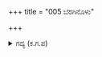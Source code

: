 +++
title = "005 ಬೆರಗಿನೊಳು"

+++

<details><summary>ಗದ್ಯ (ಕ.ಗ.ಪ) </summary>

5. ಈಕೆಗೆ ಈ ವಿಚಾರ ಹೇಗೆ ತಿಳಿಯಿತೆಂದು ವಿಪ್ರನಿಗೆ ಆಶ್ಚರ್ಯವಾಯಿತು. ಆಗ ಆಕೆ - 'ಎಲೆ ವಿಪ್ರನೆ, ವೇದವನ್ನು ನಾನು ತಿಳಿದಿಲ್ಲ. ಆದರೆ ಧರ್ಮ ರಹಸ್ಯ ತತ್ತ್ವಜ್ಞಾನವನ್ನು ತಿಳಿದು ಪತಿಸೇವೆಯಲ್ಲಿ ತನ್ಮಯಳಾಗಿರುತ್ತೇನೆ. ಧರ್ಮದಲ್ಲಿ ಯಾರೇ ಆಗಲಿ, ಪ್ರೀತಿ ಹೊಂದಿದ್ದರೆ ಅವರೇ ಧನ್ಯರು' ಎಂದು ಬ್ರಾಹ್ಮಣನಿಗೆ ಹೇಳಿದಳು.
</details>

